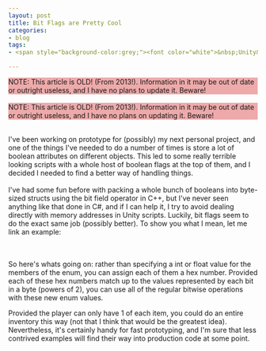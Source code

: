 ```yaml
---
layout: post
title: Bit Flags are Pretty Cool
categories:
- blog
tags:
- <span style="background-color:grey;"><font color="white">&nbsp;Unity&nbsp;</font></span>

---
```


<div style="background-color:#EEAAAA;">NOTE: This article is OLD! (From 2013!). Information in it may be out of date or outright useless, and I have no plans to update it. Beware!
</div>

<br>

<div style="background-color:#EEAAAA;">NOTE: This article is OLD! (From 2013!). Information in it may be out of date or outright useless, and I have no plans on updating it. Beware!
</div>

<br>

I've been working on prototype for (possibly) my next personal project, and one of the things I've needed to do a number of times is store a lot of boolean attributes on different objects. This led to some really terrible looking scripts with a whole host of boolean flags at the top of them, and I decided I needed to find a better way of handling things. 
<br>
<br>
I've had some fun before with packing a whole bunch of booleans into byte-sized structs using the bit field operator in C++, but I've never seen anything like that done in C#, and if I can help it, I try to avoid dealing directly with memory addresses in Unity scripts. Luckily, bit flags seem to do the exact same job (possibly better). To show you what I mean, let me link an example:
<br>
<br>

<script src="https://gist.github.com/khalladay/5432282.js" class="gist">&nbsp;</script>

<br>
So here's whats going on: rather than specifying a int or float value for the members of the enum, you can assign each of them a hex number. Provided each of these hex numbers match up to the values represented by each bit in a byte (powers of 2), you can use all of the regular bitwise operations with these new enum values. 

<script src="https://gist.github.com/khalladay/a5ecf560b97f746829b1.js" class="gist">&nbsp;</script>

Provided the player can only have 1 of each item, you could do an entire inventory this way (not that I think that would be the greatest idea). Nevertheless, it's certainly handy for fast prototyping, and I'm sure that less contrived examples will find their way into production code at some point. 
